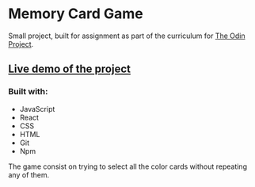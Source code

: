 # Memory Card Game

Small project, built for assignment as part of the curriculum for [The Odin Project](https://www.theodinproject.com/).

## [Live demo of the project](https://sebapkfd.github.io/memory-card/)

### Built with: 
* JavaScript
* React
* CSS
* HTML
* Git
* Npm

The game consist on trying to select all the color cards without repeating any of them.